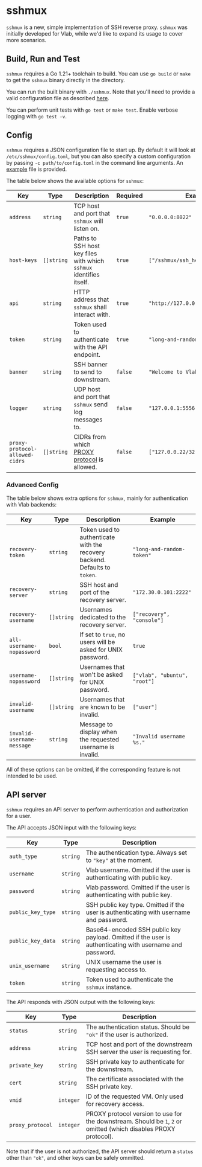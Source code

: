 # sshmux

`sshmux` is a new, simple implementation of SSH reverse proxy. `sshmux` was initially developed for Vlab, while we'd like to expand its usage to cover more scenarios.

## Build, Run and Test

`sshmux` requires a Go 1.21+ toolchain to build. You can use `go build` or `make` to get the `sshmux` binary directly in the directory.

You can run the built binary with `./sshmux`. Note that you'll need to provide a valid configuration file as described [here](#config).

You can perform unit tests with `go test` or `make test`. Enable verbose logging with `go test -v`.

## Config

`sshmux` requires a JSON configuration file to start up. By default it will look at `/etc/sshmux/config.toml`, but you can also specify a custom configuration by passing `-c path/to/config.toml` in the command line arguments. An [example](etc/config.example.toml) file is provided.

The table below shows the available options for `sshmux`:

| Key                            | Type       | Description                                                                                                                         | Required | Example                            |
| ------------------------------ | ---------- | ----------------------------------------------------------------------------------------------------------------------------------- | -------- | ---------------------------------- |
| `address`                      | `string`   | TCP host and port that `sshmux` will listen on.                                                                                     | `true`   | `"0.0.0.0:8022"`                   |
| `host-keys`                    | `[]string` | Paths to SSH host key files with which `sshmux` identifies itself.                                                                  | `true`   | `["/sshmux/ssh_host_ed25519_key"]` |
| `api`                          | `string`   | HTTP address that `sshmux` shall interact with.                                                                                     | `true`   | `"http://127.0.0.1:5000/ssh"`      |
| `token`                        | `string`   | Token used to authenticate with the API endpoint.                                                                                   | `true`   | `"long-and-random-token"`          |
| `banner`                       | `string`   | SSH banner to send to downstream.                                                                                                   | `false`  | `"Welcome to Vlab\n"`              |
| `logger`                       | `string`   | UDP host and port that `sshmux` send log messages to.                                                                               | `false`  | `"127.0.0.1:5556"`                 |
| `proxy-protocol-allowed-cidrs` | `[]string` | CIDRs from which [PROXY protocol](https://www.haproxy.com/blog/use-the-proxy-protocol-to-preserve-a-clients-ip-address) is allowed. | `false`  | `["127.0.0.22/32"]`                |

### Advanced Config

The table below shows extra options for `sshmux`, mainly for authentication with Vlab backends:

| Key                        | Type       | Description                                                                | Example                      |
| -------------------------- | ---------- | -------------------------------------------------------------------------- | ---------------------------- |
| `recovery-token`           | `string`   | Token used to authenticate with the recovery backend. Defaults to `token`. | `"long-and-random-token"`    |
| `recovery-server`          | `string`   | SSH host and port of the recovery server.                                  | `"172.30.0.101:2222"`        |
| `recovery-username`        | `[]string` | Usernames dedicated to the recovery server.                                | `["recovery", "console"]`    |
| `all-username-nopassword`  | `bool`     | If set to `true`, no users will be asked for UNIX password.                | `true`                       |
| `username-nopassword`      | `[]string` | Usernames that won't be asked for UNIX password.                           | `["vlab", "ubuntu", "root"]` |
| `invalid-username`         | `[]string` | Usernames that are known to be invalid.                                    | `["user"]`                   |
| `invalid-username-message` | `string`   | Message to display when the requested username is invalid.                 | `"Invalid username %s."`     |

All of these options can be omitted, if the corresponding feature is not intended to be used.

## API server

`sshmux` requires an API server to perform authentication and authorization for a user.

The API accepts JSON input with the following keys:

| Key               | Type     | Description                                                                                              |
| ----------------- | -------- | -------------------------------------------------------------------------------------------------------- |
| `auth_type`       | `string` | The authentication type. Always set to `"key"` at the moment.                                            |
| `username`        | `string` | Vlab username. Omitted if the user is authenticating with public key.                                    |
| `password`        | `string` | Vlab password. Omitted if the user is authenticating with public key.                                    |
| `public_key_type` | `string` | SSH public key type. Omitted if the user is authenticating with username and password.                   |
| `public_key_data` | `string` | Base64-encoded SSH public key payload. Omitted if the user is authenticating with username and password. |
| `unix_username`   | `string` | UNIX username the user is requesting access to.                                                          |
| `token`           | `string` | Token used to authenticate the `sshmux` instance.                                                        |

The API responds with JSON output with the following keys:

| Key              | Type      | Description                                                                                                      |
| ---------------- | --------- | ---------------------------------------------------------------------------------------------------------------- |
| `status`         | `string`  | The authentication status. Should be `"ok"` if the user is authorized.                                           |
| `address`        | `string`  | TCP host and port of the downstream SSH server the user is requesting for.                                       |
| `private_key`    | `string`  | SSH private key to authenticate for the downstream.                                                              |
| `cert`           | `string`  | The certificate associated with the SSH private key.                                                             |
| `vmid`           | `integer` | ID of the requested VM. Only used for recovery access.                                                           |
| `proxy_protocol` | `integer` | PROXY protocol version to use for the downstream. Should be `1`, `2` or omitted (which disables PROXY protocol). |

Note that if the user is not authorized, the API server should return a `status` other than `"ok"`, and other keys can be safely ommitted.
